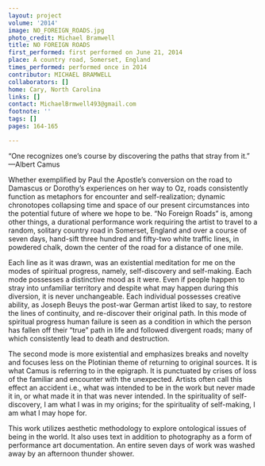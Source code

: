 ```yaml
---
layout: project
volume: '2014'
image: NO_FOREIGN_ROADS.jpg
photo_credit: Michael Bramwell
title: NO FOREIGN ROADS
first_performed: first performed on June 21, 2014
place: A country road, Somerset, England
times_performed: performed once in 2014
contributor: MICHAEL BRAMWELL
collaborators: []
home: Cary, North Carolina
links: []
contact: MichaelBrmwell493@gmail.com
footnote: ''
tags: []
pages: 164-165

---
```


“One recognizes one’s course by discovering the paths that stray from it.” —Albert Camus

Whether exemplified by Paul the Apostle’s conversion on the road to Damascus or Dorothy’s experiences on her way to Oz, roads consistently function as metaphors for encounter and self-realization; dynamic chronotopes collapsing time and space of our present circumstances into the potential future of where we hope to be. “No Foreign Roads” is, among other things, a durational performance work requiring the artist to travel to a random, solitary country road in Somerset, England and over a course of seven days, hand-sift three hundred and fifty-two white traffic lines, in powdered chalk, down the center of the road for a distance of one mile.

Each line as it was drawn, was an existential meditation for me on the modes of spiritual progress, namely, self-discovery and self-making. Each mode possesses a distinctive mood as it were. Even if people happen to stray into unfamiliar territory and despite what may happen during this diversion, it is never unchangeable. Each individual possesses creative ability, as Joseph Beuys the post-war German artist liked to say, to restore the lines of continuity, and re-discover their original path. In this mode of spiritual progress human failure is seen as a condition in which the person has fallen off their “true” path in life and followed divergent roads; many of which consistently lead to death and destruction.

The second mode is more existential and emphasizes breaks and novelty and focuses less on the Plotinian theme of returning to original sources. It is what Camus is referring to in the epigraph. It is punctuated by crises of loss of the familiar and encounter with the unexpected. Artists often call this effect an accident i.e., what was intended to be in the work but never made it in, or what made it in that was never intended. In the spirituality of self-discovery, I am what I was in my origins; for the spirituality of self-making, I am what I may hope for.

This work utilizes aesthetic methodology to explore ontological issues of being in the world. It also uses text in addition to photography as a form of performance art documentation. An entire seven days of work was washed away by an afternoon thunder shower.
